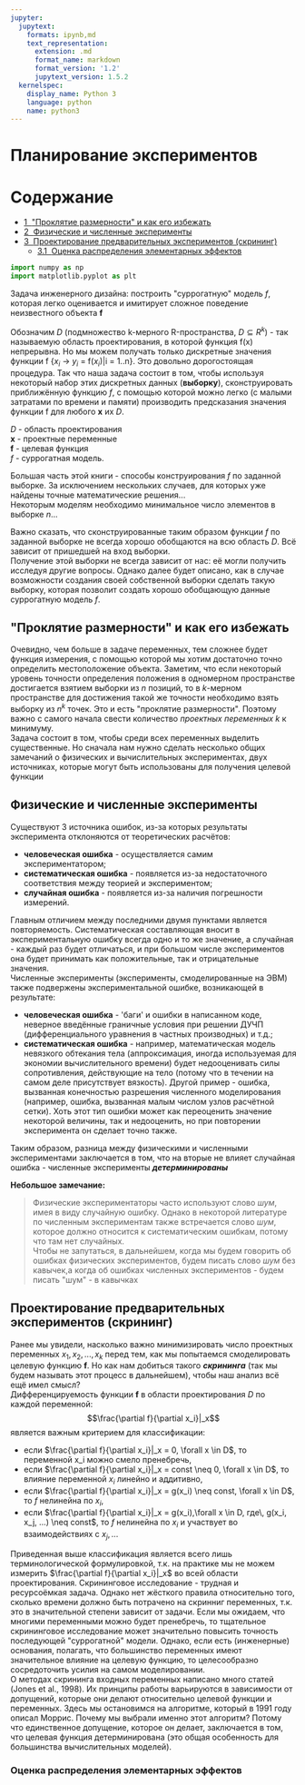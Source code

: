 ```yaml
---
jupyter:
  jupytext:
    formats: ipynb,md
    text_representation:
      extension: .md
      format_name: markdown
      format_version: '1.2'
      jupytext_version: 1.5.2
  kernelspec:
    display_name: Python 3
    language: python
    name: python3
---
```


# Планирование экспериментов

<!-- #region toc=true -->
<h1>Содержание<span class="tocSkip"></span></h1>
<div class="toc"><ul class="toc-item"><li><span><a href="#&quot;Проклятие-размерности&quot;-и-как-его-избежать" data-toc-modified-id="&quot;Проклятие-размерности&quot;-и-как-его-избежать-1"><span class="toc-item-num">1&nbsp;&nbsp;</span>"Проклятие размерности" и как его избежать</a></span></li><li><span><a href="#Физические-и-численные-эксперименты" data-toc-modified-id="Физические-и-численные-эксперименты-2"><span class="toc-item-num">2&nbsp;&nbsp;</span>Физические и численные эксперименты</a></span></li><li><span><a href="#Проектирование-предварительных-экспериментов-(скрининг)" data-toc-modified-id="Проектирование-предварительных-экспериментов-(скрининг)-3"><span class="toc-item-num">3&nbsp;&nbsp;</span>Проектирование предварительных экспериментов (скрининг)</a></span><ul class="toc-item"><li><span><a href="#Оценка-распределения-элементарных-эффектов" data-toc-modified-id="Оценка-распределения-элементарных-эффектов-3.1"><span class="toc-item-num">3.1&nbsp;&nbsp;</span>Оценка распределения элементарных эффектов</a></span></li></ul></li></ul></div>
<!-- #endregion -->

```python
import numpy as np
import matplotlib.pyplot as plt
```

<!-- #region -->
Задача инженерного дизайна: построить "суррогатную" модель _f_, которая легко оценивается и имитирует сложное поведение неизвестного объекта __f__

Обозначим $D$ (подмножество k-мерного R-пространства, $D \subseteq R^k$) - так называемую область проектирования, в которой функция f(x) непрерывна. Но мы можем получать только дискретные значения функции f {$x_i$ → $y_i$ = f($x_i$)|i = 1..n}. Это довольно дорогостоящая процедура. Так что наша задача состоит в том, чтобы используя некоторый набор этих дискретных данных (__выборку__), сконструировать приближённую функцию _f_, с помощью которой можно легко (с малыми затратами по времени и памяти) производить предсказания значения функции f для любого __x__ их $D$.

$D$ - область проектирования  
__x__ - проектные переменные  
__f__ - целевая функция  
_f_   - суррогатная модель.  


Большая часть этой книги - способы конструирования _f_ по заданной выборке. За исключением нескольких случаев, для которых уже найдены точные математические решения...  
Некоторым моделям необходимо минимальное число элементов в выборке _n_...

Важно сказать, что сконструированные таким образом функции _f_ по заданной выборке не всегда хорошо обобщаются на всю область $D$. Всё зависит от пришедшей на вход выборки.  
Получение этой выборки не всегда зависит от нас: её могли получить исследуя другие вопросы. Однако далее будет описано, как в случае возможности создания своей собственной выборки сделать такую выборку, которая позволит создать хорошо обобщающую данные суррогатную модель _f_.
<!-- #endregion -->

## "Проклятие размерности" и как его избежать


Очевидно, чем больше в задаче переменных, тем сложнее будет функция измерения, с помощью которой мы хотим достаточно точно определить местоположение объекта. Заметим, что если некоторый уровень точности определения положения в одномерном пространстве достигается взятием выборки из _n_ позиций, то в _k_-мерном пространстве для достижения такой же точности необходимо взять выборку из _n$^k$_ точек. Это и есть "проклятие размерности". Поэтому важно с самого начала свести количество _проектных переменных k_ к минимуму.  
Задача состоит в том, чтобы среди всех переменных выделить существенные. Но сначала нам нужно сделать несколько общих замечаний о физических и вычислительных экспериментах, двух источниках, которые могут быть использованы для получения целевой функции


## Физические и численные эксперименты


Существуют 3 источника ошибок, из-за которых результаты эксперимента отклоняются от теоретических расчётов:

* __человеческая ошибка__ - осуществляется самим экспериментатором;  
* __систематическая ошибка__ - появляется из-за недостаточного соответствия между теорией и экспериментом;
* __случайная ошибка__ - появляется из-за наличия погрешности измерений.

Главным отличием между последними двумя пунктами является повторяемость. Систематическая составляющая вносит в экспериментальную ошибку всегда одно и то же значение, а случайная - каждый раз будет отличаться, и при большом числе экспериментов она будет принимать как положительные, так и отрицательные значения.  
Численные эксперименты (эксперименты, смоделированные на ЭВМ) также подвержены экспериментальной ошибке, возникающей в результате:

* __человеческая ошибка__ - 'баги' и ошибки в написанном коде, неверное введённые граничные условия при решении ДУЧП (дифференциального уравнения в частных производных) и т.д.;
* __систематическая ошибка__ - например, математическая модель невязкого обтекания тела (аппроксимация, иногда используемая для экономии вычислительного времени) будет недооценивать силы сопротивления, действующие на тело (потому что в течении на самом деле присутствует вязкость). Другой пример - ошибка, вызванная конечностью разрешения численного моделирования (например, ошибка, вызванная малым числом узлов расчётной сетки). Хоть этот тип ошибки может как переоценить значение некоторой величины, так и недооценить, но при повторении эксперимента он сделает точно также.  

Таким образом, разница между физическими и численными экспериментами заключается в том, что на вторые не влияет случайная ошибка - численные эксперименты ___детерминированы___  

__Небольшое замечание:__  
> Физические экспериментаторы часто используют слово *шум*, имея в виду случайную ошибку. Однако в некоторой литературе по численным экспериментам также встречается слово *шум*, которое должно относится к систематическим ошибкам, потому что там нет случайных.  
Чтобы не запутаться, в дальнейшем, когда мы будем говорить об ошибках физических экспериментов, будем писать слово *шум* без кавычек,а когда об ошибках численных экспериментов - будем писать "шум" - в кавычках
>  




## Проектирование предварительных экспериментов (скрининг)


Ранее мы увидели, насколько важно минимизировать число проектных переменных $x_1, x_2, ..., x_k$ перед тем, как мы попытаемся смоделировать целевую функцию __f__. Но как нам добиться такого ___скрининга___ (так мы будем называть этот процесс в дальнейшем), чтобы наш анализ всё ещё имел смысл?  
Дифференцируемость функции __f__ в области проектирования $D$ по каждой переменной: $$\frac{\partial f}{\partial x_i}|_x$$ является важным критерием для классификации:
* если $\frac{\partial f}{\partial x_i}|_x = 0, \forall x \in D$, то переменной x_i можно смело пренебречь,
* если $\frac{\partial f}{\partial x_i}|_x = const \neq 0, \forall x \in D$, то влияние переменной $x_i$ линейно и аддитивно,
* если $\frac{\partial f}{\partial x_i}|_x = g(x_i) \neq const, \forall x \in D$, то $f$ нелинейна по $x_i$,
*  если $\frac{\partial f}{\partial x_i}|_x = g(x_i),\forall x \in D, где\, g(x_i, x_j, ...) \neq const$, то $f$ нелинейна по $x_i$ и участвует во взаимодействиях с $x_j, ...$  

Приведенная выше классификация является всего лишь терминологической формулировкой, т.к. на практике мы не можем измерить $\frac{\partial f}{\partial x_i}|_x$ во всей области проектирования. Скрининговое исследование - трудная и ресурсоёмкая задача. Однако нет жёсткого правила относительно того, сколько времени должно быть потрачено на скринниг переменных, т.к. это в значительной степени зависит от задачи. Если мы ожидаем, что многими переменными можно будет пренебречь, то тщательное скрининговое исследование может значительно повысить точность последующей "суррогатной" модели. Однако, если есть (инженерные) основания, полагать, что большинство переменных имеют значительное влияние на целевую функцию, то целесообразно сосредоточить усилия на самом моделировании.  
О методах скрининга входных переменных написано много статей (Jones et al., 1998). Их принципы работы варьируются в зависимости от допущений, которые они делают относительно целевой функции и переменных. Здесь мы остановимся на алгоритме, который в 1991 году описал Моррис. Почему мы выбрали именно этот алгоритм? Потому что единственное допущение, которое он делает, заключается в том, что целевая функция детерминирована (это общая особенность для большинства вычислительных моделей).


### Оценка распределения элементарных эффектов

```python

```
